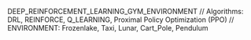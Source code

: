 
DEEP_REINFORCEMENT_LEARNING_GYM_ENVIRONMENT //
Algorithms: DRL, REINFORCE, Q_LEARNING, Proximal Policy Optimization (PPO) //
ENVIRONMENT: Frozenlake, Taxi, Lunar, Cart_Pole, Pendulum
